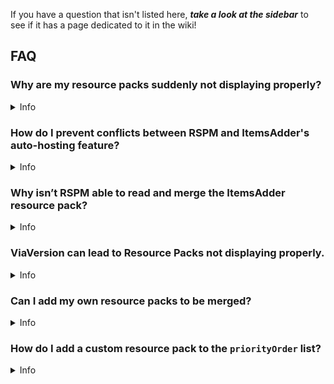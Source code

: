 If you have a question that isn't listed here, ***take a look at the sidebar*** to see if it has a page dedicated to it
in the wiki!

## FAQ

### Why are my resource packs suddenly not displaying properly?  

<details>  
<summary>  
Info  
</summary>  

Sometimes issues can arise with resource pack merging, particularly after upgrading your server or plugins. For example, you may update your server from version 1.21 to 1.21.4 and notice that models for coins or swords in the EliteMobs resource pack are displayed as purple and black squares instead of the intended models.  

This issue can occur even if you haven’t made changes to Resource Pack Manager (RSPM) or other related resource pack settings.  

To resolve this, try the following:  

1. Stop your server.  
2. Delete the `ResourcePackManager` folder located in the `plugins` directory.  
3. Restart your server to allow RSPM to regenerate its configuration files and resource packs.  

This process often resolves display issues and restores proper functionality to your resource packs.  

</details>  

### How do I prevent conflicts between RSPM and ItemsAdder's auto-hosting feature?  

<details>  
<summary>  
Info  
</summary>  

ItemsAdder has its own auto-hosting feature, which can conflict with RSPM's auto-hosting if both are enabled. If you're using RSPM's auto-hosting and want it to handle all your resource packs—including those from ItemsAdder—you will need to disable ItemsAdder's auto-hosting.  

To do this, follow these steps:  

1. Open the `config.yml` file for ItemsAdder.  
2. Locate the `auto-external-host` setting and set it to `false`.  
3. Disable all other hosting methods by ensuring that no other hosting options are enabled in the configuration.  

Here’s an example of what the configuration should look like:  

```yaml
auto-external-host:
  enabled: false
```

</details>

### Why isn’t RSPM able to read and merge the ItemsAdder resource pack?  

<details>  
<summary>  
Info  
</summary>  

If you are using ItemsAdder, it is necessary to disable ItemsAdder's encryption to ensure that RSPM can read and merge the resource pack properly. ItemsAdder can encrypt its resource pack, which prevents RSPM from accessing and merging the files.  

To resolve this, follow these steps:  

1. Open the `config.yml` file for ItemsAdder.  
2. Set the following settings to `false`:  

```yaml
zip:
  protect-file-from-unzip:
    protection_1: false
    protection_2: false
```

</details>

### ViaVersion can lead to Resource Packs not displaying properly.  

<details>  
<summary>  
Info  
</summary>  

ViaVersion can cause issues with resource packs, particularly when running a server on a version lower than 1.21.4. Minecraft introduced changes in how resource packs are handled starting from 1.21.4. If you are running a server on a version like 1.21.3 and using ViaVersion to allow 1.21.4 clients to connect, these clients may experience issues displaying certain resource pack contents, such as custom models from FMM (FreeMinecraftModels).  

This happens because the resource pack system in Minecraft changed with the 1.21.4 update.

To resolve this, consider updating your server to 1.21.4 or higher, as this will ensure better compatibility with modern resource pack features, including FMM custom models.  

</details>

### Can I add my own resource packs to be merged?

<details>
<summary>
Info
</summary>

You can add your own custom resource packs by placing them in the `mixer` folder located inside the `ResourcePackManager` plugin directory.

Simply drop your `.zip` file into that folder. To ensure it’s merged correctly, update the `priorityOrder` section in the `config.yml` with the exact filename, including the `.zip` extension. For example:

```yaml
priorityOrder:
  - ResourcePackManager
  - EliteMobs
  - MyCustomPack.zip
```

This allows you to seamlessly merge EliteMobs, FreeMinecraftModels, and any custom textures into a single pack.

</details>


### How do I add a custom resource pack to the `priorityOrder` list?

<details>  
<summary>  
Info  
</summary>  

To add a custom resource pack to the `priorityOrder` in `ResourcePackManager`, simply include the **exact filename** of the `.zip` file you placed in the `mixer` folder.

For example, if you added a resource pack called `MyWeirdTextures.zip`, your config should look like this:

```yaml
priorityOrder:
  - ResourcePackManager
  - EliteMobs
  - MyWeirdTextures.zip
```

</details>



